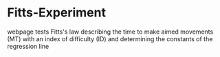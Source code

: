 # Fitts-Experiment
webpage tests Fitts's law describing the time to make aimed movements (MT) with an index of difficulty (ID) and determining the constants of the regression line
